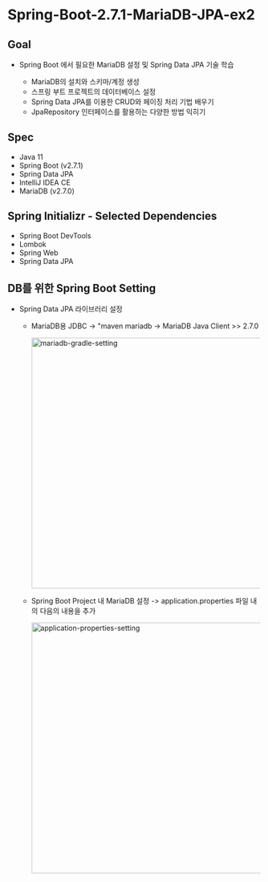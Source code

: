 # Spring-Boot-2.7.1-MariaDB-JPA-ex2


## Goal
- Spring Boot 에서 필요한 MariaDB 설정 및 Spring Data JPA 기술 학습

  - MariaDB의 설치와 스키마/계정 생성
  - 스프링 부트 프로젝트의 데이터베이스 설정
  - Spring Data JPA를 이용한 CRUD와 페이징 처리 기법 배우기
  - JpaRepository 인터페이스를 활용하는 다양한 방법 익히기



## Spec
- Java 11
- Spring Boot (v2.7.1)
- Spring Data JPA
- IntelliJ IDEA CE
- MariaDB (v2.7.0)



## Spring Initializr - Selected Dependencies
- Spring Boot DevTools
- Lombok
- Spring Web
- Spring Data JPA



## DB를 위한 Spring Boot Setting
- Spring Data JPA 라이브러리 설정

  - MariaDB용 JDBC -> "maven mariadb -> MariaDB Java Client >> 2.7.0
  
    <img width="500" alt="mariadb-gradle-setting" src="https://user-images.githubusercontent.com/83820185/178628159-5904d7f0-7534-44f5-b9c3-297dbe26c504.png">

  - Spring Boot Project 내 MariaDB 설정 -> application.properties 파일 내의 다음의 내용을 추가
  
    <img width="500" alt="application-properties-setting" src="https://user-images.githubusercontent.com/83820185/178627942-39923070-f1de-4020-b1d5-de2e7e3104a8.png">

